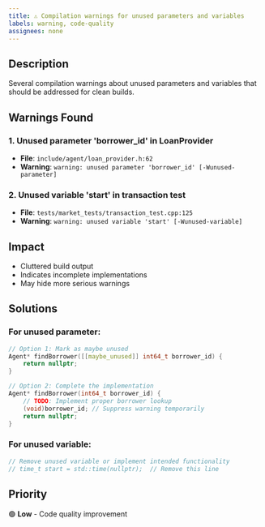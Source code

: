 ```yaml
---
title: ⚠️ Compilation warnings for unused parameters and variables
labels: warning, code-quality
assignees: none
---
```


## Description
Several compilation warnings about unused parameters and variables that should be addressed for clean builds.

## Warnings Found

### 1. Unused parameter 'borrower_id' in LoanProvider
- **File**: `include/agent/loan_provider.h:62`
- **Warning**: `warning: unused parameter 'borrower_id' [-Wunused-parameter]`

### 2. Unused variable 'start' in transaction test
- **File**: `tests/market_tests/transaction_test.cpp:125`
- **Warning**: `warning: unused variable 'start' [-Wunused-variable]`

## Impact
- Cluttered build output
- Indicates incomplete implementations
- May hide more serious warnings

## Solutions

### For unused parameter:
```cpp
// Option 1: Mark as maybe unused
Agent* findBorrower([[maybe_unused]] int64_t borrower_id) {
    return nullptr;
}

// Option 2: Complete the implementation
Agent* findBorrower(int64_t borrower_id) {
    // TODO: Implement proper borrower lookup
    (void)borrower_id; // Suppress warning temporarily
    return nullptr;
}
```

### For unused variable:
```cpp
// Remove unused variable or implement intended functionality
// time_t start = std::time(nullptr);  // Remove this line
```

## Priority
🟢 **Low** - Code quality improvement

